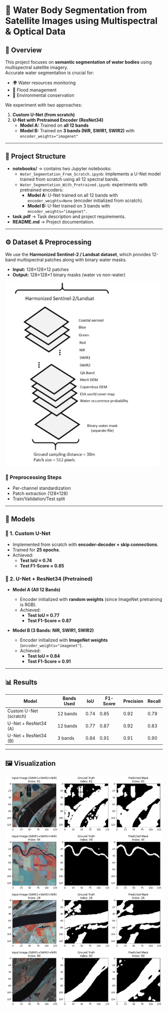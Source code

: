 # 🌊 Water Body Segmentation from Satellite Images using Multispectral & Optical Data

## 📌 Overview  
This project focuses on **semantic segmentation of water bodies** using multispectral satellite imagery.  
Accurate water segmentation is crucial for:  
- 🌍 Water resources monitoring  
- 🌊 Flood management  
- 🌱 Environmental conservation

We experiment with two approaches:  
1. **Custom U-Net (from scratch)**  
2. **U-Net with Pretrained Encoder (ResNet34)**  
   - **Model A:** Trained on **all 12 bands**  
   - **Model B:** Trained on **3 bands (NIR, SWIR1, SWIR2)** with `encoder_weights="imagenet"`

---

## 📂 Project Structure
- **notebooks/** → contains two Jupyter notebooks:  
  - `Water_Segmentation_From_Scratch.ipynb`: implements a U-Net model trained from scratch using all 12 spectral bands.  
  - `Water_Segmentation_With_Pretrained.ipynb`: experiments with pretrained encoders:  
    - **Model A:** U-Net trained on all 12 bands with `encoder_weights=None` (encoder initialized from scratch).  
    - **Model B:** U-Net trained on 3 bands with `encoder_weights="imagenet"`.  
- **task.pdf** → Task description and project requirements.  
- **README.md** → Project documentation.  

---

## ⚙️ Dataset & Preprocessing  

We use the **Harmonized Sentinel-2 / Landsat dataset**, which provides 12-band multispectral patches along with binary water masks.  

- **Input:** 128×128×12 patches  
- **Output:** 128×128×1 binary masks (water vs non-water)  

![Spectral Bands](assets/Satellite%20Bands.jpeg)  

### 🔄 Preprocessing Steps  
- Per-channel standardization  
- Patch extraction (128×128)  
- Train/Validation/Test split  

---

## 🧠 Models  

### 🔹 1. Custom U-Net  
- Implemented from scratch with **encoder-decoder + skip connections**.  
- Trained for **25 epochs**.  
- Achieved:  
  - **Test IoU ≈ 0.74**  
  - **Test F1-Score ≈ 0.85**  

### 🔹 2. U-Net + ResNet34 (Pretrained)  

- **Model A (All 12 Bands)**  
  - Encoder initialized with **random weights** (since ImageNet pretraining is RGB).  
  - Achieved:  
    - **Test IoU ≈ 0.77**  
    - **Test F1-Score ≈ 0.87**  

- **Model B (3 Bands: NIR, SWIR1, SWIR2)**  
  - Encoder initialized with **ImageNet weights** (`encoder_weights="imagenet"`).  
  - Achieved:  
    - **Test IoU ≈ 0.84**  
    - **Test F1-Score ≈ 0.91**  

---

## 📊 Results  

| Model                  | Bands Used   | IoU   | F1-Score | Precision | Recall |
|-------------------------|-------------|-------|----------|-----------|--------|
| Custom U-Net (scratch) | 12 bands    | 0.74  | 0.85     | 0.92      | 0.79   |
| U-Net + ResNet34 (A)   | 12 bands    | 0.77  | 0.87     | 0.92      | 0.83   |
| U-Net + ResNet34 (B)   | 3 bands     | 0.84  | 0.91     | 0.91      | 0.90   |

---

## 🖼️ Visualization  
![Prediction Example](assets/Prediction%20Example1.png)
![Prediction Example](assets/Prediction%20Example2.png)
![Prediction Example](assets/Prediction%20Example3.png)
![Prediction Example](assets/Prediction%20Example4.png)
